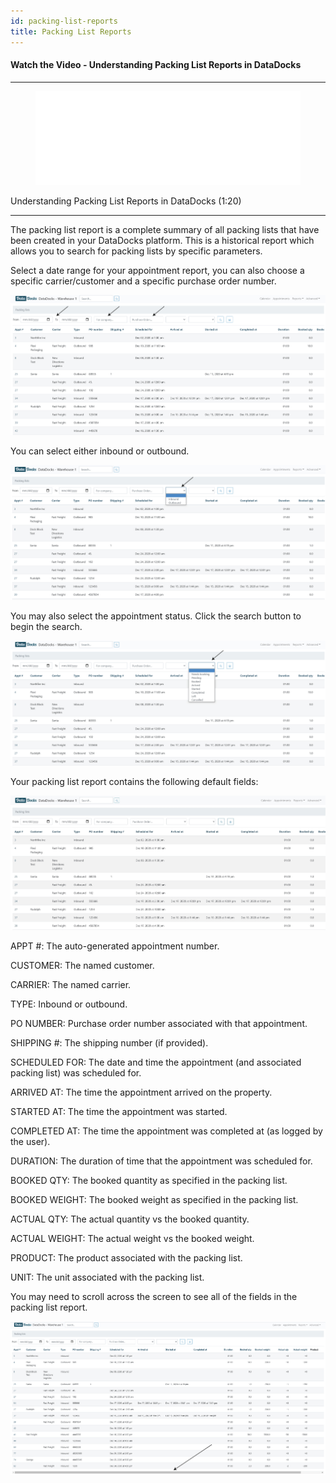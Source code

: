 ```yaml
---
id: packing-list-reports
title: Packing List Reports
---
```


#### Watch the Video - Understanding Packing List Reports in DataDocks

***
<figure class="video-container">
  <iframe src="//www.youtube.com/embed/iIToL5ylNu4" frameborder="0" allowFullScreen width="100%"></iframe>
</figure>


Understanding Packing List Reports in DataDocks (1:20)
***

The packing list report is a complete summary of all packing lists that have been created in your DataDocks platform. This is a historical report which allows you to search for packing lists by specific parameters. 

Select a date range for your appointment report, you can also choose a specific carrier/customer and a specific purchase order number. 

![Search](/img/docs/reports/packing-list-reports/main-search.jpg)

You can select either inbound or outbound.

![Inbound or Outbound](/img/docs/reports/packing-list-reports/inbound-outbound.jpg)
 
You may also select the appointment status. Click the search button to begin the search. 

![Select the Type](/img/docs/reports/packing-list-reports/type-select.jpg)

Your packing list report contains the following default fields:

![Main Screen](/img/docs/reports/packing-list-reports/native-screen.jpg) 

APPT #: The auto-generated appointment number.

CUSTOMER: The named customer.

CARRIER: The named carrier.

TYPE: Inbound or outbound.

PO NUMBER: Purchase order number associated with that appointment.

SHIPPING #: The shipping number (if provided). 

SCHEDULED FOR: The date and time the appointment (and associated packing list) was scheduled for. 

ARRIVED AT: The time the appointment arrived on the property.

STARTED AT: The time the appointment was started.  

COMPLETED AT: The time the appointment was completed at (as logged by the user).

DURATION: The duration of time that the appointment was scheduled for. 

BOOKED QTY: The booked quantity as specified in the packing list.

BOOKED WEIGHT: The booked weight as specified in the packing list.

ACTUAL QTY: The actual quantity vs the booked quantity. 

ACTUAL WEIGHT: The actual weight vs the booked weight.

PRODUCT: The product associated with the packing list. 

UNIT: The unit associated with the packing list. 

You may need to scroll across the screen to see all of the fields in the packing list report. 

![Scroll for More](/img/docs/reports/packing-list-reports/scroll-bottom.jpg)
 
